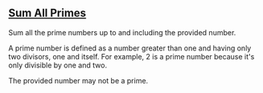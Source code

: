 ## [Sum All Primes](https://learn.freecodecamp.org/javascript-algorithms-and-data-structures/intermediate-algorithm-scripting/sum-all-primes)

Sum all the prime numbers up to and including the provided number.

A prime number is defined as a number greater than one and having only two divisors, one and itself. For example, 2 is a prime number because it's only divisible by one and two.

The provided number may not be a prime.